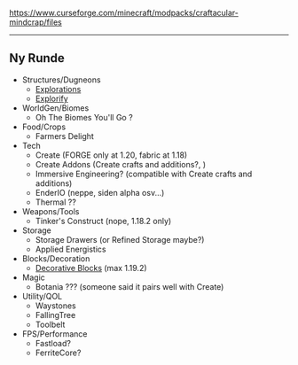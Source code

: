 
https://www.curseforge.com/minecraft/modpacks/craftacular-mindcrap/files


---

## Ny Runde

- Structures/Dugneons
	- [Explorations](https://legacy.curseforge.com/minecraft/mc-mods/explorations)
	- [Explorify](https://legacy.curseforge.com/minecraft/mc-mods/explorify)
- WorldGen/Biomes
	- Oh The Biomes You'll Go ?
- Food/Crops
	- Farmers Delight
- Tech
	- Create (FORGE only at 1.20, fabric at 1.18)
	- Create Addons (Create crafts and additions?, )
	- Immersive Engineering? (compatible with Create crafts and additions)
	- EnderIO (neppe, siden alpha osv...)
	- Thermal ??
- Weapons/Tools
	- Tinker's Construct (nope, 1.18.2 only)
- Storage
	- Storage Drawers (or Refined Storage maybe?)
	- Applied Energistics
- Blocks/Decoration
	- [Decorative Blocks](https://legacy.curseforge.com/minecraft/mc-mods/decorative-blocks) (max 1.19.2)
- Magic
	- Botania ??? (someone said it pairs well with Create)
- Utility/QOL
	- Waystones
	- FallingTree
	- Toolbelt
- FPS/Performance
	- Fastload?
	- FerriteCore?


